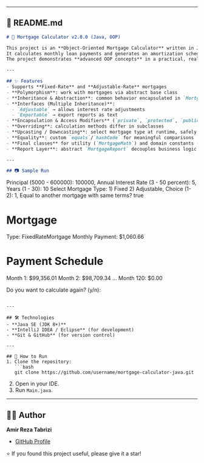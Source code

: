 
---

## 📘 README.md 

```markdown
# 🏦 Mortgage Calculator v2.0.0 (Java, OOP)

This project is an **Object-Oriented Mortgage Calculator** written in Java.  
It calculates monthly loan payments and generates an amortization schedule.  
The project demonstrates **advanced OOP concepts** in a practical, real-world domain.

---

## ✨ Features
- Supports **Fixed-Rate** and **Adjustable-Rate** mortgages  
- **Polymorphism**: work with mortgages via abstract base class  
- **Inheritance & Abstraction**: common behavior encapsulated in `Mortgage` base class  
- **Interfaces (Multiple Inheritance)**: 
  - `Adjustable` → allows interest rate adjustments  
  - `Exportable` → export reports as text  
- **Encapsulation & Access Modifiers** (`private`, `protected`, `public`)  
- **Overriding**: calculation methods differ in subclasses  
- **Upcasting / Downcasting**: select mortgage type at runtime, safely cast when needed  
- **Equality**: custom `equals`/`hashCode` for meaningful comparisons  
- **Final classes** for utility (`MortgageMath`) and domain constants (`MortgagePolicy`)  
- **Report Layer**: abstract `MortgageReport` decouples business logic from presentation (`ConsoleReport`)  

---

## 📷 Sample Run

```

Principal (5000 - 600000): 100000,
Annual Interest Rate (3 - 50 percent): 5,
Years (1 - 30): 10
Select Mortgage Type: 1) Fixed  2) Adjustable,
Choice (1-2): 1,
Equal to another mortgage with same terms? true

# Mortgage

Type: FixedRateMortgage
Monthly Payment: \$1,060.66

# Payment Schedule

Month   1:     \$99,356.01
Month   2:     \$98,709.34
...
Month 120:     \$0.00

Do you want to calculate again? (y/n):

````

---

## 🛠️ Technologies
- **Java SE (JDK 8+)**  
- **IntelliJ IDEA / Eclipse** (for development)  
- **Git & GitHub** (for version control)

---

## 🚀 How to Run
1. Clone the repository:
   ```bash
   git clone https://github.com/username/mortgage-calculator-java.git
````

2. Open in your IDE.
3. Run `Main.java`.

---

## 👨‍💻 Author

**Amir Reza Tabrizi**

* [GitHub Profile](https://github.com/AmirReaper)

⭐ If you found this project useful, please give it a star!
